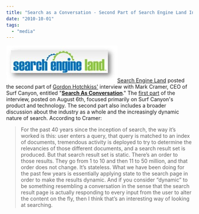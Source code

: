 ```yaml
---
title: "Search as a Conversation - Second Part of Search Engine Land Interview with Gordon Hotchkiss"
date: "2010-10-01"
tags: 
  - "media"
---
```


![](/assets/images/rank-dynamics/Search-Engine-Land-Logo.jpg "Search Engine Land Logo")[Search Engine Land](http://searchengineland.com) posted the second part of [Gordon Hotchkiss'](http://searchengineland.com/author/gord-hotchkiss) interview with Mark Cramer, CEO of Surf Canyon, entitled "**[Search As Conversation](http://searchengineland.com/search-as-conversation-surf-canyons-mark-cramer-51802)**." The [first part](http://blog.surfcanyon.com/2010/08/06/where-is-search-going-search-engine-land-interview-with-gordon-hotchkiss/) of the interview, posted on August 6th, focused primarily on Surf Canyon's product and technology. The second part also includes a broader discussion about the industry as a whole and the increasingly dynamic nature of search. According to Cramer:

> For the past 40 years since the inception of search, the way it’s worked is this: user enters a query, that query is matched to an index of documents, tremendous activity is deployed to try to determine the relevancies of those different documents, and a search result set is produced. But that search result set is static. There’s an order to those results. They go from 1 to 10 and then 11 to 50 million, and that order does not change. It’s stateless. What we have been doing for the past few years is essentially applying state to the search page in order to make the results dynamic. And if you consider “dynamic” to be something resembling a conversation in the sense that the search result page is actually responding to every input from the user to alter the content on the fly, then I think that’s an interesting way of looking at searching.

